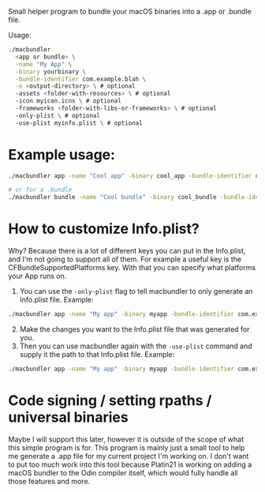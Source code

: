 Small helper program to bundle your macOS binaries into a .app or .bundle file.

Usage:
```sh
./macbundler
  <app or bundle> \
  -name "My App" \
  -binary yourbinary \
  -bundle-identifier com.example.blah \
  -o <output-directory> \ # optional
  -assets <folder-with-resources> \ # optional
  -icon myicon.icns \ # optional
  -frameworks <folder-with-libs-or-frameworks> \ # optional
  -only-plist \ # optional
  -use-plist myinfo.plist \ # optional
```

# Example usage:
```sh
./macbundler app -name "Cool app" -binary cool_app -bundle-identifier com.danny.coolapp -o . -assets MyResourcesFolder -icon myicon.icns -frameworks MyLibs

# or for a .bundle
./macbundler bundle -name "Cool bundle" -binary cool_bundle -bundle-identifier com.danny.coolbundle -o . -assets MyResourcesFolder -icon myicon.icns -frameworks MyLibs
```

# How to customize Info.plist?
Why? Because there is a lot of different keys you can put in the Info.plist, and I'm not going to support all of them.
For example a useful key is the CFBundleSupportedPlatforms key. With that you can specify what platforms your App runs on.

1. You can use the `-only-plist` flag to tell macbundler to only generate an Info.plist file.
Example:
```sh
./macbundler app -name "My app" -binary myapp -bundle-identifier com.example -only-plist
```
2. Make the changes you want to the Info.plist file that was generated for you.
3. Then you can use macbundler again with the `-use-plist` command and supply it the path to that Info.plist file.
Example:
```sh
./macbundler app -name "My app" -binary myapp -bundle-identifier com.example -use-plist Info.plist
```

# Code signing / setting rpaths / universal binaries
Maybe I will support this later, however it is outside of the scope of what this simple program is for.
This program is mainly just a small tool to help me generate a .app file for my current project I'm working on.
I don't want to put too much work into this tool because Platin21 is working on adding a macOS bundler to the Odin compiler itself, which would fully handle all those features and more.
